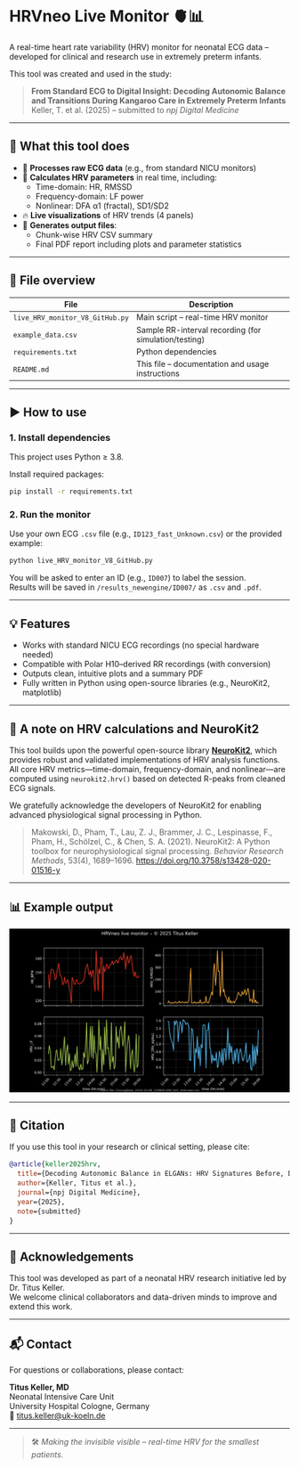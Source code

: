 # HRVneo Live Monitor 🫀📊

A real-time heart rate variability (HRV) monitor for neonatal ECG data – developed for clinical and research use in extremely preterm infants.

This tool was created and used in the study:

> **From Standard ECG to Digital Insight: Decoding Autonomic Balance and Transitions During Kangaroo Care in Extremely Preterm Infants**  
> Keller, T. et al. (2025) – submitted to *npj Digital Medicine*

---

## 🌟 What this tool does

- 📡 **Processes raw ECG data** (e.g., from standard NICU monitors)
- 🧠 **Calculates HRV parameters** in real time, including:
  - Time-domain: HR, RMSSD  
  - Frequency-domain: LF power  
  - Nonlinear: DFA α1 (fractal), SD1/SD2
- 🔥 **Live visualizations** of HRV trends (4 panels)
- 📁 **Generates output files**:
  - Chunk-wise HRV CSV summary  
  - Final PDF report including plots and parameter statistics

---

## 📂 File overview

| File | Description |
|------|-------------|
| `live_HRV_monitor_V8_GitHub.py` | Main script – real-time HRV monitor |
| `example_data.csv` | Sample RR-interval recording (for simulation/testing) |
| `requirements.txt` | Python dependencies |
| `README.md` | This file – documentation and usage instructions |

---

## ▶️ How to use

### 1. **Install dependencies**
This project uses Python ≥ 3.8.

Install required packages:
```bash
pip install -r requirements.txt
```

### 2. **Run the monitor**
Use your own ECG `.csv` file (e.g., `ID123_fast_Unknown.csv`) or the provided example:
```bash
python live_HRV_monitor_V8_GitHub.py
```

You will be asked to enter an ID (e.g., `ID007`) to label the session.  
Results will be saved in `/results_newengine/ID007/` as `.csv` and `.pdf`.

---

## 💡 Features

- Works with standard NICU ECG recordings (no special hardware needed)
- Compatible with Polar H10–derived RR recordings (with conversion)
- Outputs clean, intuitive plots and a summary PDF
- Fully written in Python using open-source libraries (e.g., NeuroKit2, matplotlib)

---

## 🧠 A note on HRV calculations and NeuroKit2

This tool builds upon the powerful open-source library [**NeuroKit2**](https://neurokit2.readthedocs.io/), which provides robust and validated implementations of HRV analysis functions. All core HRV metrics—time-domain, frequency-domain, and nonlinear—are computed using `neurokit2.hrv()` based on detected R-peaks from cleaned ECG signals.

We gratefully acknowledge the developers of NeuroKit2 for enabling advanced physiological signal processing in Python.

> Makowski, D., Pham, T., Lau, Z. J., Brammer, J. C., Lespinasse, F., Pham, H., Schölzel, C., & Chen, S. A. (2021). NeuroKit2: A Python toolbox for neurophysiological signal processing. *Behavior Research Methods*, 53(4), 1689–1696. https://doi.org/10.3758/s13428-020-01516-y

---

## 📊 Example output

<p align="center">
  <img src="example_output.png" width="600" alt="Live HRV Plot Example"/>
</p>


---

## 📄 Citation

If you use this tool in your research or clinical setting, please cite:
```bibtex
@article{keller2025hrv,
  title={Decoding Autonomic Balance in ELGANs: HRV Signatures Before, During, and After Kangaroo Care},
  author={Keller, Titus et al.},
  journal={npj Digital Medicine},
  year={2025},
  note={submitted}
}
```

---

## 🙌 Acknowledgements

This tool was developed as part of a neonatal HRV research initiative led by Dr. Titus Keller.  
We welcome clinical collaborators and data-driven minds to improve and extend this work.

---

## 📬 Contact

For questions or collaborations, please contact:

**Titus Keller, MD**  
Neonatal Intensive Care Unit  
University Hospital Cologne, Germany  
📧 titus.keller@uk-koeln.de

---

> 🛠️ _Making the invisible visible – real-time HRV for the smallest patients._
